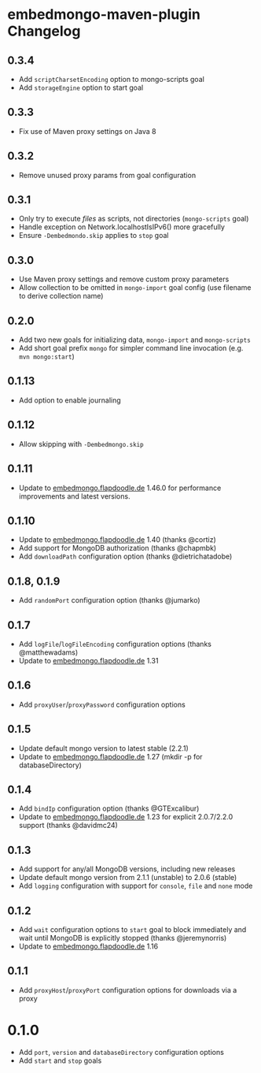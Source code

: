 # embedmongo-maven-plugin Changelog

## 0.3.4
* Add `scriptCharsetEncoding` option to mongo-scripts goal
* Add `storageEngine` option to start goal

## 0.3.3
* Fix use of Maven proxy settings on Java 8

## 0.3.2
* Remove unused proxy params from goal configuration

## 0.3.1
* Only try to execute _files_ as scripts, not directories (`mongo-scripts` goal)
* Handle exception on Network.localhostIsIPv6() more gracefully
* Ensure `-Dembedmondo.skip` applies to `stop` goal

## 0.3.0
* Use Maven proxy settings and remove custom proxy parameters
* Allow collection to be omitted in `mongo-import` goal config (use filename to derive collection name) 

## 0.2.0

* Add two new goals for initializing data, `mongo-import` and `mongo-scripts`
* Add short goal prefix `mongo` for simpler command line invocation (e.g. `mvn mongo:start`)

## 0.1.13

* Add option to enable journaling

## 0.1.12

* Allow skipping with `-Dembedmongo.skip` 

## 0.1.11

* Update to [embedmongo.flapdoodle.de](https://github.com/flapdoodle-oss/embedmongo.flapdoodle.de) 1.46.0 for performance improvements and latest versions.

## 0.1.10

* Update to [embedmongo.flapdoodle.de](https://github.com/flapdoodle-oss/embedmongo.flapdoodle.de) 1.40 (thanks @cortiz)
* Add support for MongoDB authorization (thanks @chapmbk)
* Add `downloadPath` configuration option (thanks @dietrichatadobe)

## 0.1.8, 0.1.9

* Add `randomPort` configuration option (thanks @jumarko)

## 0.1.7

* Add `logFile`/`logFileEncoding` configuration options (thanks @matthewadams)
* Update to [embedmongo.flapdoodle.de](https://github.com/flapdoodle-oss/embedmongo.flapdoodle.de) 1.31

## 0.1.6

* Add `proxyUser`/`proxyPassword` configuration options

## 0.1.5

* Update default mongo version to latest stable (2.2.1)
* Update to [embedmongo.flapdoodle.de](https://github.com/flapdoodle-oss/embedmongo.flapdoodle.de) 1.27 (mkdir -p for databaseDirectory)

## 0.1.4

* Add `bindIp` configuration option (thanks @GTExcalibur)
* Update to [embedmongo.flapdoodle.de](https://github.com/flapdoodle-oss/embedmongo.flapdoodle.de) 1.23 for explicit 2.0.7/2.2.0 support (thanks @davidmc24)

## 0.1.3

* Add support for any/all MongoDB versions, including new releases
* Update default mongo version from 2.1.1 (unstable) to 2.0.6 (stable)
* Add `logging` configuration with support for `console`, `file` and `none` mode

## 0.1.2

* Add `wait` configuration options to `start` goal to block immediately and wait until MongoDB is explicitly stopped (thanks @jeremynorris)
* Update to [embedmongo.flapdoodle.de](https://github.com/flapdoodle-oss/embedmongo.flapdoodle.de) 1.16

## 0.1.1

* Add `proxyHost`/`proxyPort` configuration options for downloads via a proxy

# 0.1.0

* Add `port`, `version` and `databaseDirectory` configuration options
* Add `start` and `stop` goals
